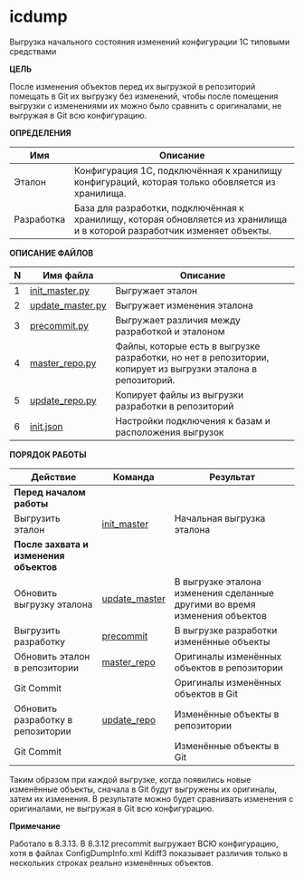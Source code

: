 # icdump

Выгрузка начального состояния изменений конфигурации 1С типовыми средствами 

**ЦЕЛЬ**

После изменения объектов перед их выгрузкой в репозиторий помещать в Git их выгрузку без изменений,
чтобы после помещения выгрузки с изменениями их можно было сравнить с оригиналами,
не выгружая в Git всю конфигурацию.
        
**ОПРЕДЕЛЕНИЯ**

|Имя|Описание
|---|---
|Эталон|Конфигурация 1С, подключённая к хранилищу конфигураций, которая только обовляется из хранилища.
|Разработка|База для разработки, подключённая к хранилищу, которая обновляется из хранилища и в которой разработчик изменяет объекты.

**ОПИСАНИЕ ФАЙЛОВ**

|N|Имя файла|Описание
|---|---|---
|1|[init_master.py](https://github.com/agaltsoff/icdump/blob/master/init_master.py)|Выгружает эталон 
|2|[update_master.py](https://github.com/agaltsoff/icdump/blob/master/update_master.py)|Выгружает изменения эталона 
|3|[precommit.py](https://github.com/agaltsoff/icdump/blob/master/precommit.py)|Выгружает различия между разработкой и эталоном
|4|[master_repo.py](https://github.com/agaltsoff/icdump/blob/master/master_repo.py)|Файлы, которые есть в выгрузке разработки, но нет в репозитории, копирует из выгрузки эталона в репозиторий.
|5|[update_repo.py](https://github.com/agaltsoff/icdump/blob/master/update_repo.py)|Копирует файлы из выгрузки разработки в репозиторий
|6|[init.json](https://github.com/agaltsoff/icdump/blob/master/init.json)|Настройки подключения к базам и расположения выгрузок

**ПОРЯДОК РАБОТЫ**

|Действие|Команда|Результат
|---|---|---|
|**Перед началом работы**|
| Выгрузить эталон|[init_master](https://github.com/agaltsoff/icdump/blob/master/init_master.py)|Начальная выгрузка эталона
|**После захвата и изменения объектов**|
|Обновить выгрузку эталона|[update_master](https://github.com/agaltsoff/icdump/blob/master/update_master.py)|В выгрузке эталона изменения сделанные другими во время изменения объектов
|Выгрузить разработку|[precommit](https://github.com/agaltsoff/icdump/blob/master/precommit.py)|В выгрузке разработки изменённые объекты
|Обновить эталон в репозитории|[master_repo](https://github.com/agaltsoff/icdump/blob/master/master_repo.py)|Оригиналы изменённых объектов в репозитории
|Git Commit||Оригиналы изменённых объектов в Git|
|Обновить разработку в репозитории|[update_repo](https://github.com/agaltsoff/icdump/blob/master/update_repo.py)|Изменённые объекты в репозитории
|Git Commit||Изменённые объекты в Git|


Таким образом при каждой выгрузке, когда появились новые изменённые объекты, сначала в Git будут выгружены
их оригиналы, затем их изменения. В результате можно будет сравнивать изменения с оригиналами, 
не выгружая в Git всю конфигурацию.

**Примечание**

Работало в 8.3.13. В 8.3.12 precommit выгружает ВСЮ конфигурацию, хотя в файлах ConfigDumpInfo.xml
Kdiff3 показывает различия только в нескольких строках реально изменённых объектов.
